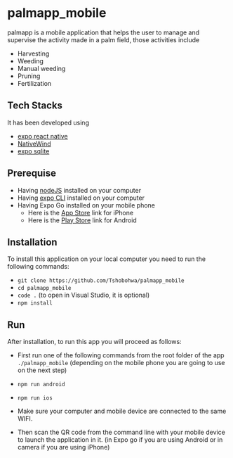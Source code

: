 # palmapp_mobile

palmapp is a mobile application that helps the user to manage and supervise the activity made in a palm field, those activities include

- Harvesting
- Weeding
- Manual weeding
- Pruning
- Fertilization

## Tech Stacks

It has been developed using

- [expo react native](https://expo.dev/)
- [NativeWind](https://www.nativewind.dev/)
- [expo sqlite](https://docs.expo.dev/versions/latest/sdk/sqlite/)

## Prerequise

- Having [nodeJS](https://nodejs.org/en) installed on your computer
- Having [expo CLI](https://docs.expo.dev/more/expo-cli/) installed on your computer
- Having Expo Go installed on your mobile phone
  - Here is the [App Store](https://apps.apple.com/us/app/expo-go/id982107779) link for iPhone
  - Here is the [Play Store](https://play.google.com/store/apps/details?id=host.exp.exponent&pcampaignid=web_share) link for Android

## Installation

To install this application on your local computer you need to run the following commands:

- `git clone https://github.com/Tshobohwa/palmapp_mobile`
- `cd palmapp_mobile`
- `code .` (to open in Visual Studio, it is optional) 
- `npm install`

## Run

After installation, to run this app you will proceed as follows:

- First run one of the following commands from the root folder of the app `./palmapp_mobile` (depending on the mobile phone you are going to use on the next step)
 - `npm run android`
 - `npm run ios`

- Make sure your computer and mobile device are connected to the same WIFI.

- Then scan the QR code from the command line with your mobile device to launch the application in it. (in Expo go if you are using Android or in camera if you are using iPhone)

